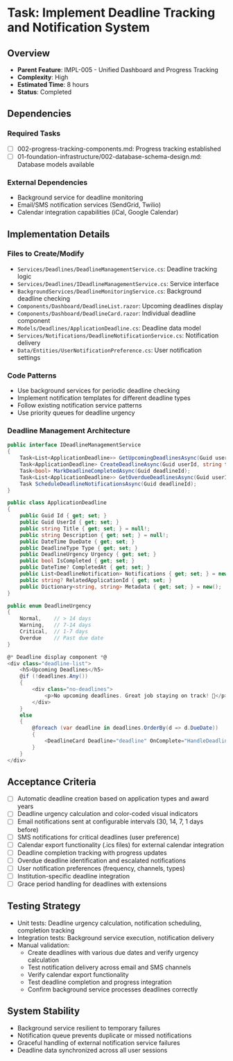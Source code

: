 # Task: Implement Deadline Tracking and Notification System

## Overview
- **Parent Feature**: IMPL-005 - Unified Dashboard and Progress Tracking
- **Complexity**: High
- **Estimated Time**: 8 hours
- **Status**: Completed

## Dependencies
### Required Tasks
- [ ] 002-progress-tracking-components.md: Progress tracking established
- [ ] 01-foundation-infrastructure/002-database-schema-design.md: Database models available

### External Dependencies
- Background service for deadline monitoring
- Email/SMS notification services (SendGrid, Twilio)
- Calendar integration capabilities (iCal, Google Calendar)

## Implementation Details
### Files to Create/Modify
- `Services/Deadlines/DeadlineManagementService.cs`: Deadline tracking logic
- `Services/Deadlines/IDeadlineManagementService.cs`: Service interface
- `BackgroundServices/DeadlineMonitoringService.cs`: Background deadline checking
- `Components/Dashboard/DeadlineList.razor`: Upcoming deadlines display
- `Components/Dashboard/DeadlineCard.razor`: Individual deadline component
- `Models/Deadlines/ApplicationDeadline.cs`: Deadline data model
- `Services/Notifications/DeadlineNotificationService.cs`: Notification delivery
- `Data/Entities/UserNotificationPreference.cs`: User notification settings

### Code Patterns
- Use background services for periodic deadline checking
- Implement notification templates for different deadline types
- Follow existing notification service patterns
- Use priority queues for deadline urgency

### Deadline Management Architecture
```csharp
public interface IDeadlineManagementService
{
    Task<List<ApplicationDeadline>> GetUpcomingDeadlinesAsync(Guid userId, int daysAhead = 30);
    Task<ApplicationDeadline> CreateDeadlineAsync(Guid userId, string title, DateTime dueDate, DeadlineType type);
    Task<bool> MarkDeadlineCompletedAsync(Guid deadlineId);
    Task<List<ApplicationDeadline>> GetOverdueDeadlinesAsync(Guid userId);
    Task ScheduleDeadlineNotificationsAsync(Guid deadlineId);
}

public class ApplicationDeadline
{
    public Guid Id { get; set; }
    public Guid UserId { get; set; }
    public string Title { get; set; } = null!;
    public string Description { get; set; } = null!;
    public DateTime DueDate { get; set; }
    public DeadlineType Type { get; set; }
    public DeadlineUrgency Urgency { get; set; }
    public bool IsCompleted { get; set; }
    public DateTime? CompletedAt { get; set; }
    public List<DeadlineNotification> Notifications { get; set; } = new();
    public string? RelatedApplicationId { get; set; }
    public Dictionary<string, string> Metadata { get; set; } = new();
}

public enum DeadlineUrgency
{
    Normal,    // > 14 days
    Warning,   // 7-14 days
    Critical,  // 1-7 days
    Overdue    // Past due date
}

@* Deadline display component *@
<div class="deadline-list">
    <h5>Upcoming Deadlines</h5>
    @if (!deadlines.Any())
    {
        <div class="no-deadlines">
            <p>No upcoming deadlines. Great job staying on track! 🎉</p>
        </div>
    }
    else
    {
        @foreach (var deadline in deadlines.OrderBy(d => d.DueDate))
        {
            <DeadlineCard Deadline="deadline" OnComplete="HandleDeadlineComplete" />
        }
    }
</div>
```

## Acceptance Criteria
- [ ] Automatic deadline creation based on application types and award years
- [ ] Deadline urgency calculation and color-coded visual indicators
- [ ] Email notifications sent at configurable intervals (30, 14, 7, 1 days before)
- [ ] SMS notifications for critical deadlines (user preference)
- [ ] Calendar export functionality (.ics files) for external calendar integration
- [ ] Deadline completion tracking with progress updates
- [ ] Overdue deadline identification and escalated notifications
- [ ] User notification preferences (frequency, channels, types)
- [ ] Institution-specific deadline integration
- [ ] Grace period handling for deadlines with extensions

## Testing Strategy
- Unit tests: Deadline urgency calculation, notification scheduling, completion tracking
- Integration tests: Background service execution, notification delivery
- Manual validation:
  - Create deadlines with various due dates and verify urgency calculation
  - Test notification delivery across email and SMS channels
  - Verify calendar export functionality
  - Test deadline completion and progress integration
  - Confirm background service processes deadlines correctly

## System Stability
- Background service resilient to temporary failures
- Notification queue prevents duplicate or missed notifications
- Graceful handling of external notification service failures
- Deadline data synchronized across all user sessions